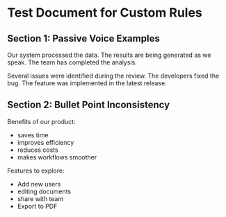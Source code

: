 # Test Document for Custom Rules

## Section 1: Passive Voice Examples

Our system processed the data. The results are being generated as we speak. The team has completed the analysis.

Several issues were identified during the review. The developers fixed the bug. The feature was implemented in the latest release.

## Section 2: Bullet Point Inconsistency

Benefits of our product:
* saves time
* improves efficiency
* reduces costs
* makes workflows smoother

Features to explore:
* Add new users
* editing documents
* share with team
* Export to PDF